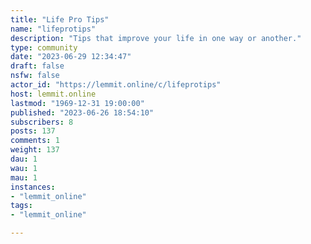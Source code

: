 ```yaml
---
title: "Life Pro Tips" 
name: "lifeprotips"
description: "Tips that improve your life in one way or another."
type: community
date: "2023-06-29 12:34:47"
draft: false
nsfw: false
actor_id: "https://lemmit.online/c/lifeprotips"
host: lemmit.online
lastmod: "1969-12-31 19:00:00"
published: "2023-06-26 18:54:10"
subscribers: 8
posts: 137
comments: 1
weight: 137
dau: 1
wau: 1
mau: 1
instances:
- "lemmit_online"
tags: 
- "lemmit_online"

---
```


